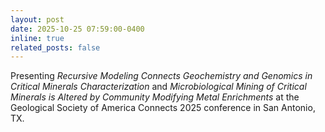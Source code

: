 ```yaml
---
layout: post
date: 2025-10-25 07:59:00-0400
inline: true
related_posts: false
---
```


Presenting *Recursive Modeling Connects Geochemistry and Genomics in Critical Minerals Characterization* and *Microbiological Mining of Critical Minerals is Altered by Community Modifying Metal Enrichments* at the Geological Society of America Connects 2025 conference in San Antonio, TX.
